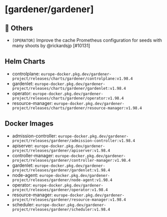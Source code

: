 # [gardener/gardener]

## 🏃 Others

- `[OPERATOR]` Improve the cache Prometheus configuration for seeds with many shoots by @rickardsjp [#10131]

## Helm Charts
- controlplane: `europe-docker.pkg.dev/gardener-project/releases/charts/gardener/controlplane:v1.98.4`
- gardenlet: `europe-docker.pkg.dev/gardener-project/releases/charts/gardener/gardenlet:v1.98.4`
- operator: `europe-docker.pkg.dev/gardener-project/releases/charts/gardener/operator:v1.98.4`
- resource-manager: `europe-docker.pkg.dev/gardener-project/releases/charts/gardener/resource-manager:v1.98.4`
## Docker Images
- admission-controller: `europe-docker.pkg.dev/gardener-project/releases/gardener/admission-controller:v1.98.4`
- apiserver: `europe-docker.pkg.dev/gardener-project/releases/gardener/apiserver:v1.98.4`
- controller-manager: `europe-docker.pkg.dev/gardener-project/releases/gardener/controller-manager:v1.98.4`
- gardenlet: `europe-docker.pkg.dev/gardener-project/releases/gardener/gardenlet:v1.98.4`
- node-agent: `europe-docker.pkg.dev/gardener-project/releases/gardener/node-agent:v1.98.4`
- operator: `europe-docker.pkg.dev/gardener-project/releases/gardener/operator:v1.98.4`
- resource-manager: `europe-docker.pkg.dev/gardener-project/releases/gardener/resource-manager:v1.98.4`
- scheduler: `europe-docker.pkg.dev/gardener-project/releases/gardener/scheduler:v1.98.4`
